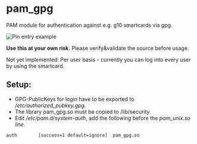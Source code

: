 # pam_gpg
PAM module for authentication against e.g. g10 smartcards via gpg.

![Pin entry example](http://www.icetruck.de/0/pics/pinentry.png)

**Use this at your own risk.** Please verify&validate the source before usage.

Not yet implemented: Per user basis - currently you can log into every user by using the smartcard.

## Setup:
- GPG-PublicKeys for login have to be exported to */etc/authorized_pubkey.gpg*.
- The library pam_gpg.so must be copied to /lib/security.
- Edit */etc/pam.d/system-auth*, add the following before the *pam_unix.so line*.
```
auth		[success=1 default=ignore]	pam_gpg.so
```
